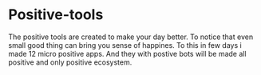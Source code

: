 # Positive-tools
The positive tools are created to make your day better. To notice that even small good thing can bring you sense of happines.
To this in few days i made 12 micro positive apps. And they with postive bots will be made all positive and only positive ecosystem.
